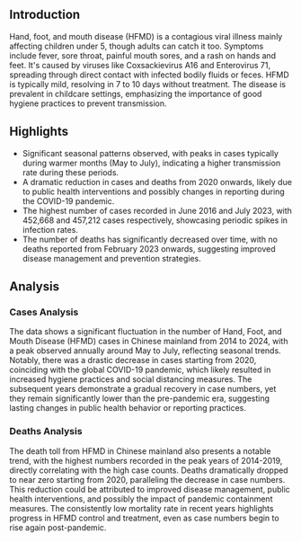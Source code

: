 ## Introduction

Hand, foot, and mouth disease (HFMD) is a contagious viral illness mainly affecting children under 5, though adults can catch it too. Symptoms include fever, sore throat, painful mouth sores, and a rash on hands and feet. It's caused by viruses like Coxsackievirus A16 and Enterovirus 71, spreading through direct contact with infected bodily fluids or feces. HFMD is typically mild, resolving in 7 to 10 days without treatment. The disease is prevalent in childcare settings, emphasizing the importance of good hygiene practices to prevent transmission.

## Highlights

- Significant seasonal patterns observed, with peaks in cases typically during warmer months (May to July), indicating a higher transmission rate during these periods. <br/>
- A dramatic reduction in cases and deaths from 2020 onwards, likely due to public health interventions and possibly changes in reporting during the COVID-19 pandemic. <br/>
- The highest number of cases recorded in June 2016 and July 2023, with 452,668 and 457,212 cases respectively, showcasing periodic spikes in infection rates. <br/>
- The number of deaths has significantly decreased over time, with no deaths reported from February 2023 onwards, suggesting improved disease management and prevention strategies.

## Analysis

### Cases Analysis
The data shows a significant fluctuation in the number of Hand, Foot, and Mouth Disease (HFMD) cases in Chinese mainland from 2014 to 2024, with a peak observed annually around May to July, reflecting seasonal trends. Notably, there was a drastic decrease in cases starting from 2020, coinciding with the global COVID-19 pandemic, which likely resulted in increased hygiene practices and social distancing measures. The subsequent years demonstrate a gradual recovery in case numbers, yet they remain significantly lower than the pre-pandemic era, suggesting lasting changes in public health behavior or reporting practices.

### Deaths Analysis
The death toll from HFMD in Chinese mainland also presents a notable trend, with the highest numbers recorded in the peak years of 2014-2019, directly correlating with the high case counts. Deaths dramatically dropped to near zero starting from 2020, paralleling the decrease in case numbers. This reduction could be attributed to improved disease management, public health interventions, and possibly the impact of pandemic containment measures. The consistently low mortality rate in recent years highlights progress in HFMD control and treatment, even as case numbers begin to rise again post-pandemic.
